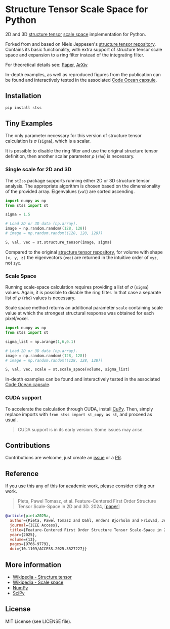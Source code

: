 # Structure Tensor Scale Space for Python
2D and 3D [structure tensor](https://en.wikipedia.org/wiki/Structure_tensor) [scale space](https://en.wikipedia.org/wiki/Scale_space) implementation for Python.

Forked from and based on Niels Jeppesen's [structure tensor repository](https://github.com/Skielex/structure-tensor/tree/master). Contains its basic functionality, with extra support of structure tensor scale space and expansion to a ring filter instead of the integrating filter.

For theoretical details see: [Paper](https://ieeexplore.ieee.org/document/10833649), [ArXiv](https://arxiv.org/abs/2409.13389)

In-depth examples, as well as reproduced figures from the publication can be found and interactively tested in the associated [Code Ocean capsule](https://codeocean.com/capsule/8105965/tree/v2).

## Installation

``` python
pip install stss
```

## Tiny Examples
The only parameter necessary for this version of structure tensor calculation is $\sigma$ (```sigma```), which is a scalar.

It is possible to disable the ring filter and use the original structure tensor definition, then another scalar parameter $\rho$ (```rho```) is necessary.

### Single scale for 2D and 3D 
The ```st2ss``` package supports running either 2D or 3D structure tensor analysis. The appropriate algorithm is chosen based on the dimensionality of the provided array. Eigenvalues (```val```) are sorted ascending.

``` python
import numpy as np
from stss import st

sigma = 1.5

# Load 2D or 3D data (np.array).
image = np.random.random((128, 128))
# image = np.random.random((128, 128, 128))

S, val, vec = st.structure_tensor(image, sigma)
```

Compared to the original [structure tensor repository](https://github.com/Skielex/structure-tensor/tree/master), for volume with shape ```(x, y, z)``` the eigenvectors (```vec```) are returned in the intuitive order of ```xyz```, not ```zyx```.


### Scale Space
Running scale-space calculation requires providing a list of $\sigma$ (```sigma```) values. Again, it is possible to disable the ring filter. In that case a separate list of $\rho$ (```rho```) values is necessary.

Scale space method returns an additional parameter ```scale``` containing scale value at which the strongest structural response was obtained for each pixel/voxel.

``` python
import numpy as np
from stss import st

sigma_list = np.arange(1,6,0.1)

# Load 2D or 3D data (np.array).
image = np.random.random((128, 128))
# image = np.random.random((128, 128, 128))

S, val, vec, scale = st.scale_space(volume, sigma_list)
```

<!-- ## Advanced examples --> 
<!-- TODO -->

In-depth examples can be found and interactively tested in the associated [Code Ocean capsule](https://codeocean.com/capsule/8105965).

### CUDA support

To accelerate the calculation through CUDA, install [CuPy](https://github.com/cupy/cupy). Then, simply replace imports with ```from stss import st_cupy as st```, and proceed as usual.

> CUDA support is in its early version. Some issues may arise.

## Contributions
Contributions are welcome, just create an [issue](https://github.com/PaPieta/st-v2-ss/issues) or a [PR](https://github.com/PaPieta/st-v2-ss/pulls).

## Reference
If you use this any of this for academic work, please consider citing our work.

> Pieta, Pawel Tomasz, et al. Feature-Centered First Order Structure Tensor Scale-Space in 2D and 3D. 2024, 
[[paper](https://ieeexplore.ieee.org/document/10833649)]

``` bibtex
@article{pieta2025a,
  author={Pieta, Pawel Tomasz and Dahl, Anders Bjorholm and Frisvad, Jeppe Revall and Bigdeli, Siavash Arjomand and Christensen, Anders Nymark},
  journal={IEEE Access}, 
  title={Feature-Centered First Order Structure Tensor Scale-Space in 2D and 3D}, 
  year={2025},
  volume={13},
  pages={9766-9779},
  doi={10.1109/ACCESS.2025.3527227}}
```

## More information
- [Wikipedia - Structure tensor](https://en.wikipedia.org/wiki/Structure_tensor)
- [Wikipedia - Scale space](https://en.wikipedia.org/wiki/Scale_space)
- [NumPy](https://numpy.org/)
- [SciPy](https://www.scipy.org/)

## License
MIT License (see LICENSE file).